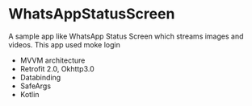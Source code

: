 # WhatsAppStatusScreen

A sample app like WhatsApp Status Screen which streams images and videos. This app used moke login

- MVVM architecture
- Retrofit 2.0, Okhttp3.0
- Databinding
- SafeArgs
- Kotlin
